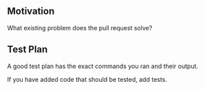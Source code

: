 <!--

Thanks for submitting a PR! We want to make contributing to Paseto as easy as possible.
Please read these instructions carefully:

- [ ] Explain the **motivation** for making this change.
- [ ] Provide a **test plan** demonstrating that the code is solid.
- [ ] Match the **code formatting** of the rest of the codebase.
- [ ] Make sure to **add tests** to help keep code coverage up.

-->

## Motivation <!-- (required) --> ##

What existing problem does the pull request solve?

## Test Plan <!-- (required) --> ##

A good test plan has the exact commands you ran and their output.

If you have added code that should be tested, add tests.

<!--
## Next Steps ##

- Small pull requests are much easier to review and more likely to get merged. Make sure the PR does only one thing, otherwise please split it.
- Make sure all **tests pass**, we will run automated tests, but you can run it yourself by running `cargo test`.
-->